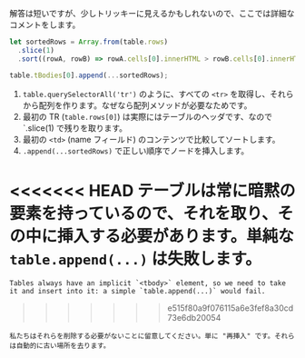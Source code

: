 解答は短いですが、少しトリッキーに見えるかもしれないので、ここでは詳細なコメントをします。


```js
let sortedRows = Array.from(table.rows)
  .slice(1)
  .sort((rowA, rowB) => rowA.cells[0].innerHTML > rowB.cells[0].innerHTML ? 1 : -1);

table.tBodies[0].append(...sortedRows);
```

1. `table.querySelectorAll('tr')` のように、すべての `<tr>` を取得し、それらから配列を作ります。なぜなら配列メソッドが必要なためです。
2. 最初の TR (`table.rows[0]`) は実際にはテーブルのヘッダです、なので `.slice(1) で残りを取ります。
3. 最初の `<td>` (name フィールド) のコンテンツで比較してソートします。
4. `.append(...sortedRows)` で正しい順序でノードを挿入します。

<<<<<<< HEAD
    テーブルは常に暗黙の<tbody>要素を持っているので、それを取り、その中に挿入する必要があります。単純な `table.append(...)` は失敗します。
=======
    Tables always have an implicit `<tbody>` element, so we need to take it and insert into it: a simple `table.append(...)` would fail.
>>>>>>> e515f80a9f076115a6e3fef8a30cd73e6db20054

    私たちはそれらを削除する必要がないことに留意してください。単に "再挿入" です。それらは自動的に古い場所を去ります。

